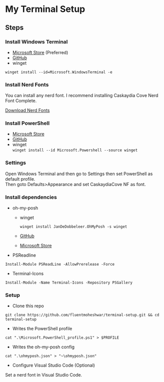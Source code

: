 # My Terminal Setup

## Steps

### Install Windows Terminal

- [Microsoft Store](https://apps.microsoft.com/store/detail/windows-terminal/9N0DX20HK701?hl=en-id&gl=ID) (Preferred)
- [GitHub](https://github.com/Microsoft/Terminal)
- winget

```winget install --id=Microsoft.WindowsTerminal -e```

### Install Nerd Fonts

You can install any nerd font.
I recommend installing Caskaydia Cove Nerd Font Complete.

[Download Nerd Fonts](https://www.nerdfonts.com/font-downloads)

### Install PowerShell

- [Microsoft Store](https://www.microsoft.com/store/apps/9MZ1SNWT0N5D)
- [GitHub](https://github.com/PowerShell/PowerShell)
- winget  
```winget install --id Microsoft.Powershell --source winget```

### Settings

Open Windows Terminal and then go to Settings then set PowerShell as default profile.  
Then goto Defaults>Appearance and set CaskaydiaCove NF as font.

### Install dependencies

- oh-my-posh
  - winget

    ```winget install JanDeDobbeleer.OhMyPosh -s winget```
  - [GitHub](https://github.com/JanDeDobbeleer/oh-my-posh)
  - [Microsoft Store](ms-windows-store://pdp/?productid=XP8K0HKJFRXGCK)
- PSReadline

```Install-Module PSReadLine -AllowPrerelease -Force```

- Terminal-Icons

```Install-Module -Name Terminal-Icons -Repository PSGallery```

### Setup

- Clone this repo

```git clone https://github.com/fluentmoheshwar/terminal-setup.git && cd terminal-setup```

- Writes the PowerShell profile

```cat ".\Microsoft.PowerShell_profile.ps1" > $PROFILE```

- Writes the oh-my-posh config

```cat ".\ohmyposh.json" > "~\ohmyposh.json"```

- Configure Visual Studio Code (Optional)

Set a nerd font in Visual Studio Code.
